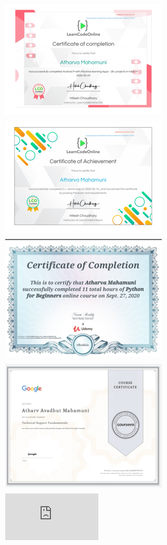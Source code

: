 ![Android Bootcamp with ML kit](https://github.com/AtharvaMahamuni/My-Certificates/blob/main/Courses/technical/LCO_Android.png)
<br/><br/>
![C++ Bootcamp](https://github.com/AtharvaMahamuni/My-Certificates/blob/main/Courses/technical/LCO_CPP_bootcamp.png)
<br/><br/>
![Python Course](https://github.com/AtharvaMahamuni/My-Certificates/blob/main/Courses/technical/pythonUdemy.png)
<br/><br/>
![Google Tchnical support fundamentals](https://github.com/AtharvaMahamuni/My-Certificates/blob/main/Courses/technical/Coursera_Google_tech_supp_fundamental.jpeg)
<br/><br/>
![HTML](https://github.com/AtharvaMahamuni/My-Certificates/blob/main/Courses/technical/Coursera%20HTML.pdf)
